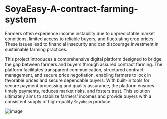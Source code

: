 <h1>SoyaEasy-A-contract-farming-system</h1>

Farmers often experience income instability due to unpredictable market conditions, limited access to reliable buyers, and fluctuating crop prices. These issues lead to financial insecurity and can discourage investment in sustainable farming practices.

This project introduces a comprehensive digital platform designed to bridge the gap between farmers and buyers through assured contract farming. The platform facilitates transparent communication, structured contract management, and secure price negotiation, enabling farmers to lock in favorable prices and secure dependable buyers. With built-in tools for secure payment processing and quality assurance, the platform ensures timely payments, reduces market risks, and fosters trust. This solution ultimately aims to stabilize farmers' incomes and provide buyers with a consistent supply of high-quality `Soyabean`  produce.

![image](https://github.com/user-attachments/assets/ed03e614-cc64-4c9f-af9f-49520aa23915)


